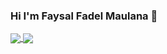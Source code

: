 ### Hi I'm Faysal Fadel Maulana 👋

<a href="https://github.com/ffadelm/ffadelm">
  <img align="center" src="https://github-readme-stats.vercel.app/api?username=ffadelm&show_icons=true&theme=vue-dark" />
</a>
<a href="#" style:"padding-5">
<img align="center" src="https://github-readme-stats.vercel.app/api/top-langs/?username=ffadelm&langs_count=8" />
 </a>
<!--
**ffadelm/ffadelm** is a ✨ _special_ ✨ repository because its `README.md` (this file) appears on your GitHub profile.

Here are some ideas to get you started:

- 🔭 I’m currently working on ...
- 🌱 I’m currently learning ...
- 👯 I’m looking to collaborate on ...
- 🤔 I’m looking for help with ...
- 💬 Ask me about ...
- 📫 How to reach me: ...
- 😄 Pronouns: ...
- ⚡ Fun fact: ...
-->
